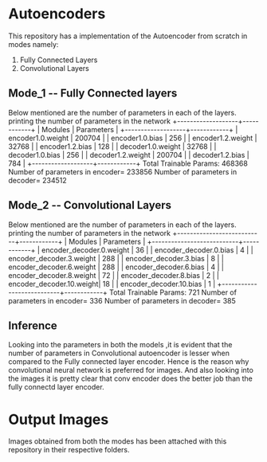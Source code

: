 # Autoencoders

This repository has a implementation of the Autoencoder from scratch in modes namely:
1. Fully Connected Layers
2. Convolutional Layers

## Mode_1 -- Fully Connected layers

Below mentioned are the number of parameters in each of the layers.
printing the number of parameters in the network
+-------------------+------------+
| Modules           | Parameters |
+-------------------+------------+
| encoder1.0.weight | 200704     |
| encoder1.0.bias   | 256        |
| encoder1.2.weight | 32768      |
| encoder1.2.bias   | 128        |
| decoder1.0.weight | 32768      |
| decoder1.0.bias   | 256        |
| decoder1.2.weight | 200704     |
| decoder1.2.bias   | 784        |
+-------------------+------------+
Total Trainable Params: 468368
Number of parameters in encoder= 233856
Number of parameters in decoder= 234512

## Mode_2 -- Convolutional Layers

Below mentioned are the number of parameters in each of the layers.
printing the number of parameters in the network
+---------------------------+------------+
| Modules                  | Parameters |
+---------------------------+------------+
| encoder_decoder.0.weight | 36         |
| encoder_decoder.0.bias   | 4          |
| encoder_decoder.3.weight | 288        |
| encoder_decoder.3.bias   | 8          |
| encoder_decoder.6.weight | 288        |
| encoder_decoder.6.bias   | 4          |
| encoder_decoder.8.weight | 72         |
| encoder_decoder.8.bias   | 2          |
| encoder_decoder.10.weight| 18         |
| encoder_decoder.10.bias  | 1          |
+---------------------------+------------+
Total Trainable Params: 721
Number of parameters in encoder= 336
Number of parameters in decoder= 385

## Inference
Looking into the parameters in both the models ,it is evident that the number of parameters in Convolutional autoencoder is lesser
when compared to the Fully connected layer encoder. Hence is the reason why convolutional neural network is preferred for images.
And also looking into the images it is pretty clear that conv encoder does the better job than the fully connectd layer encoder.

# Output Images
Images obtained from both the modes has been attached with this repository in their respective folders.
